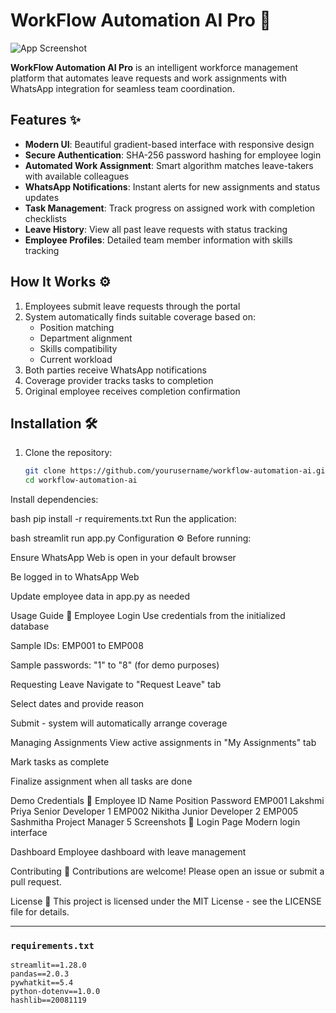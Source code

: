 # WorkFlow Automation AI Pro 🤖

![App Screenshot](https://i.imgur.com/JbQvX9T.png)

**WorkFlow Automation AI Pro** is an intelligent workforce management platform that automates leave requests and work assignments with WhatsApp integration for seamless team coordination.

## Features ✨

- **Modern UI**: Beautiful gradient-based interface with responsive design
- **Secure Authentication**: SHA-256 password hashing for employee login
- **Automated Work Assignment**: Smart algorithm matches leave-takers with available colleagues
- **WhatsApp Notifications**: Instant alerts for new assignments and status updates
- **Task Management**: Track progress on assigned work with completion checklists
- **Leave History**: View all past leave requests with status tracking
- **Employee Profiles**: Detailed team member information with skills tracking

## How It Works ⚙️

1. Employees submit leave requests through the portal
2. System automatically finds suitable coverage based on:
   - Position matching
   - Department alignment
   - Skills compatibility
   - Current workload
3. Both parties receive WhatsApp notifications
4. Coverage provider tracks tasks to completion
5. Original employee receives completion confirmation

## Installation 🛠️

1. Clone the repository:
   ```bash
   git clone https://github.com/yourusername/workflow-automation-ai.git
   cd workflow-automation-ai
Install dependencies:

bash
pip install -r requirements.txt
Run the application:

bash
streamlit run app.py
Configuration ⚙️
Before running:

Ensure WhatsApp Web is open in your default browser

Be logged in to WhatsApp Web

Update employee data in app.py as needed

Usage Guide 📖
Employee Login
Use credentials from the initialized database

Sample IDs: EMP001 to EMP008

Sample passwords: "1" to "8" (for demo purposes)

Requesting Leave
Navigate to "Request Leave" tab

Select dates and provide reason

Submit - system will automatically arrange coverage

Managing Assignments
View active assignments in "My Assignments" tab

Mark tasks as complete

Finalize assignment when all tasks are done

Demo Credentials 👤
Employee ID	Name	Position	Password
EMP001	Lakshmi Priya	Senior Developer	1
EMP002	Nikitha	Junior Developer	2
EMP005	Sashmitha	Project Manager	5
Screenshots 📸
Login Page
Modern login interface

Dashboard
Employee dashboard with leave management

Contributing 🤝
Contributions are welcome! Please open an issue or submit a pull request.

License 📄
This project is licensed under the MIT License - see the LICENSE file for details.


---

### `requirements.txt`

```text
streamlit==1.28.0
pandas==2.0.3
pywhatkit==5.4
python-dotenv==1.0.0
hashlib==20081119
